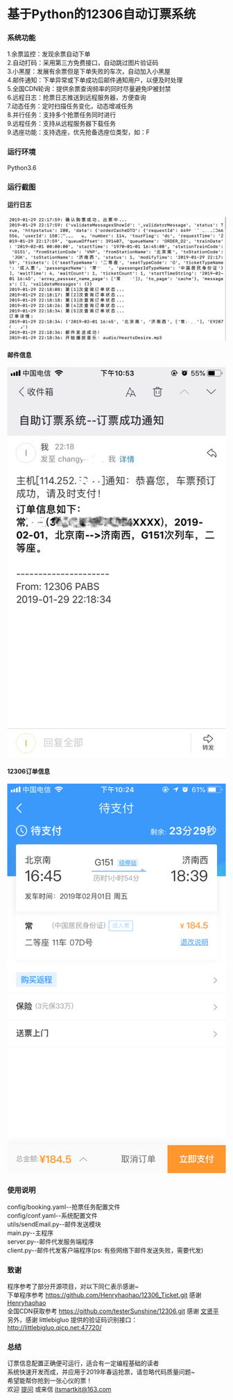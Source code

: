 基于Python的12306自动订票系统
=============================
### 系统功能
1.余票监控：发现余票自动下单<br>
2.自动打码：采用第三方免费接口，自动跳过图片验证码<br>
3.小黑屋：发展有余票但是下单失败的车次，自动加入小黑屋<br>
4.邮件通知：下单异常或下单成功后邮件通知用户，以便及时处理<br>
5.全国CDN轮询：提供余票查询频率的同时尽量避免IP被封禁<br>
6.远程日志：抢票日志推送到远程服务器，方便查询<br>
7.动态任务：定时扫描任务变化，动态增减任务<br>
8.并行任务：支持多个抢票任务同时进行<br>
9.远程任务：支持从远程服务器下载任务<br>
9.选座功能：支持选座，优先抢备选座位类型，如：F<br>

### 运行环境
Python3.6

### 运行截图
#### 运行日志
![enter image description here](img/1.png)
#### 邮件信息
![enter image description here](img/2.png)
#### 12306订单信息
![enter image description here](img/3.png)

### 使用说明
config/booking.yaml--抢票任务配置文件<br>
config/conf.yaml--系统配置文件<br>
utils/sendEmail.py--邮件发送模块<br>
main.py--主程序<br>
server.py--邮件代发服务端程序<br>
client.py--邮件代发客户端程序(ps: 有些网络下邮件发送失败，需要代发)<br>

### 致谢
程序参考了部分开源项目，对以下同仁表示感谢~<br>
下单程序参考 https://github.com/Henryhaohao/12306_Ticket.git 感谢 [Henryhaohao](https://github.com/Henryhaohao/12306_Ticket.git)<br> 
全国CDN获取参考 https://github.com/testerSunshine/12306.git 感谢 [文贤平](https://github.com/testerSunshine/12306.git)<br>
另外，感谢 littlebigluo 提供的验证码识别接口：http://littlebigluo.qicp.net:47720/<br>

### 总结
订票信息配置正确便可运行，适合有一定编程基础的读者<br>
系统快速开发而成，并应用于2019年春运抢票，请忽略代码质量问题~<br>
希望能帮你抢到一张心仪的票！<br>
欢迎 [提问](https://github.com/itsmartkit/12306-Ticket-Booking/issues) 或来信 itsmartkit@163.com<br>
